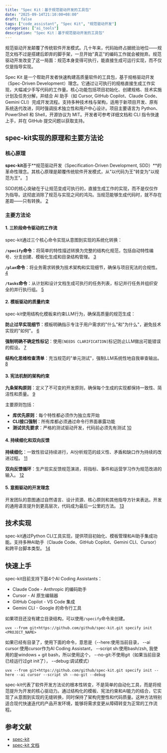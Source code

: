 ```yaml
---
title: "Spec Kit：基于规范驱动开发的工具包"
date: "2025-09-14T21:10:00+08:00"
draft: false
tags: ["code_assistant", "Spec Kit", "规范驱动开发"]
categories: ["ai_tools"]
description: "Spec Kit：基于规范驱动开发的工具包"
---
```


规范驱动开发颠覆了传统软件开发模式。几十年来，代码始终占据统治地位——规范文档不过是搭建后即弃的脚手架，一旦开始"真正"的编码工作就会被抛弃。规范驱动开发改变了这一局面：规范本身变得可执行，能直接生成可运行实现，而不仅仅是指导实现。

Spec Kit 是一个帮助开发者快速构建高质量软件的工具包，基于规格驱动开发（Spec-Driven Development）理念。它通过让可执行的规格直接生成工作实现，大幅减少手写代码的工作量。核心功能包括项目初始化、创建规格、技术实施计划及任务分解，并结合 AI 助手（如 Cursor, GitHub Copilot、Claude Code、Gemini CLI）完成开发流程。支持多种技术栈与架构，适用于新项目开发、原有系统迭代改进，同时强调技术独立性和用户中心设计。项目主要语言为 Python、PowerShell 和 Shell，开源协议为 MIT。开发者可参考详细文档和 CLI 指令快速上手，并在 GitHub 提交问题以获取支持。

## spec-kit实现的原理和主要方法论

### 核心原理

**spec-kit**基于**规范驱动开发（Specification-Driven Development, SDD）**的革命性理念。其核心原理是颠覆传统软件开发模式，从"以代码为王"转变为"以规范为王"。 [1](#0-0)

SDD的核心突破在于让规范变成可执行的，直接生成工作的实现，而不是仅仅作为指导。这彻底消除了规范与实现之间的鸿沟。当规范能够生成代码时，就不存在差距——只有转换。 [2](#0-1)

### 主要方法论

#### 1. 三阶段命令驱动的工作流

spec-kit通过三个核心命令实现从意图到实现的系统化转换：

**`/specify`命令**：将简单的特性描述转换为完整的结构化规范，包括自动特性编号、分支创建、模板化生成和目录结构管理。 [3](#0-2)

**`/plan`命令**：将业务需求转换为技术架构和实现细节，确保与项目宪法的合规性。 [4](#0-3)

**`/tasks`命令**：从计划和设计文档生成可执行的任务列表，标记并行任务并组织安全的并行执行组。 [5](#0-4)

#### 2. 模板驱动的质量约束

spec-kit使用结构化模板来约束LLM行为，确保高质量的规范生成：

**防止过早实现细节**：模板明确指示专注于用户需求的"什么"和"为什么"，避免技术实现的"如何"。 [6](#0-5)

**强制明确不确定性标记**：使用`[NEEDS CLARIFICATION]`标记防止LLM做出可能错误的假设。 [7](#0-6)

**结构化思维检查清单**：充当规范的"单元测试"，强制LLM系统性地自我审查输出。 [8](#0-7)

#### 3. 宪法机制的架构约束

**九条架构原则**：定义了不可变的开发原则，确保每个生成的实现都保持一致性、简洁性和质量。 [9](#0-8)

主要原则包括：

- **库优先原则**：每个特性都必须作为独立库开始
- **CLI接口强制**：所有库都必须通过命令行界面暴露功能  
- **测试优先要求**：严格的测试驱动开发，代码前必须先有测试 [10](#0-9)

#### 4. 持续细化和双向反馈

**持续细化**：一致性验证持续进行，AI分析规范的歧义性、矛盾和缺口作为持续的改进过程。 [11](#0-10)

**双向反馈循环**：生产现实反馈规范演进，将指标、事件和运营学习作为规范改进的输入。 [12](#0-11)

#### 5. 意图驱动的开发理念

开发团队的意图通过自然语言、设计资源、核心原则和其他指导方针来表达。开发的通用语言提升到更高层次，代码成为最后一公里的方法。 [13](#0-12)

## 技术实现

spec-kit通过Python CLI工具实现，提供项目初始化、模板管理和AI助手集成功能。支持多种AI助手（Claude Code、GitHub Copilot、Gemini CLI、Cursor）和跨平台脚本类型。 [14](#0-13)

## 快速上手

spec-kit目前支持下面4个AI Coding Assistants：

- Claude Code - Anthropic 的编码助手
- Cursor - AI 原生编辑器
- GitHub Copilot - VS Code 集成
- Gemini CLI - Google 的命令行工具

如果项目还没有建立目录结构，可以使用`/specify`命令来创建。

```
uvx --from git+https://github.com/github/spec-kit.git specify init <PROJECT_NAME> 
```

如果已经有目录了，使用下面的命令，意思是（--here:使用当前目录， --ai cursor:使用cursor作为AI Coding Assistant， --script sh:使用bash/zsh, 我使用的是windows + git bash，所以使用这个， --no-git:不使用git（如果当前目录已经运行过git init了）， --debug:调试模式）

```
uvx --from git+https://github.com/github/spec-kit.git specify init --here --ai cursor --script sh --no-git --debug
```

spec-kit代表了软件开发方法论的根本性转变，不是简单的自动化工具，而是将规范提升为开发的核心驱动力。通过结构化的模板、宪法约束和AI能力的结合，它实现了从意图到实现的无缝转换，同时保持了架构完整性和代码质量。这种方法特别适合现代快速迭代的产品开发环境，能够将需求变更从障碍转变为正常的工作流程。

## 参考文献

- [spec-kit](https://github.com/github/spec-kit)
- [spec-kit 文档](https://github.com/github/spec-kit/blob/main/spec-driven.md)
